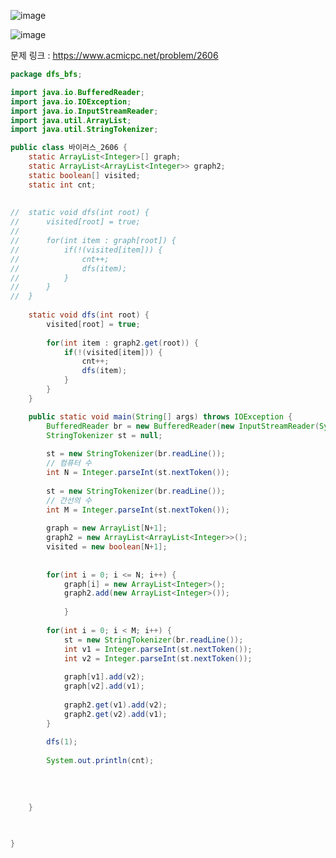 ![image](https://user-images.githubusercontent.com/74396651/159935274-16ecf469-8e31-44a1-8597-5edb3eafa9b6.png)


![image](https://user-images.githubusercontent.com/74396651/159935339-983518e5-7ce1-4703-b578-70926f735a32.png)


문제 링크 : https://www.acmicpc.net/problem/2606

```java
package dfs_bfs;

import java.io.BufferedReader;
import java.io.IOException;
import java.io.InputStreamReader;
import java.util.ArrayList;
import java.util.StringTokenizer;

public class 바이러스_2606 {
	static ArrayList<Integer>[] graph;
	static ArrayList<ArrayList<Integer>> graph2;
	static boolean[] visited;
	static int cnt;
	
	
//	static void dfs(int root) {
//		visited[root] = true;
//		
//		for(int item : graph[root]) {
//			if(!(visited[item])) {
//				cnt++;
//				dfs(item);
//			}
//		}
//	}
	
	static void dfs(int root) {
		visited[root] = true;
		
		for(int item : graph2.get(root)) {
			if(!(visited[item])) {
				cnt++;
				dfs(item);
			}
		}
	}

	public static void main(String[] args) throws IOException {
		BufferedReader br = new BufferedReader(new InputStreamReader(System.in));
		StringTokenizer st = null;
		
		st = new StringTokenizer(br.readLine());
		// 컴퓨터 수
		int N = Integer.parseInt(st.nextToken());
		
		st = new StringTokenizer(br.readLine());
		// 간선의 수
		int M = Integer.parseInt(st.nextToken());
		
		graph = new ArrayList[N+1];
		graph2 = new ArrayList<ArrayList<Integer>>();
		visited = new boolean[N+1];
		
		
		for(int i = 0; i <= N; i++) {
			graph[i] = new ArrayList<Integer>();
			graph2.add(new ArrayList<Integer>());
			
			}
		
		for(int i = 0; i < M; i++) {
			st = new StringTokenizer(br.readLine());
			int v1 = Integer.parseInt(st.nextToken());
			int v2 = Integer.parseInt(st.nextToken());
			
			graph[v1].add(v2);
			graph[v2].add(v1);
			
			graph2.get(v1).add(v2);
			graph2.get(v2).add(v1);
		}
		
		dfs(1);
		
		System.out.println(cnt);
		
		
		
		
	}
	
	

}

```
